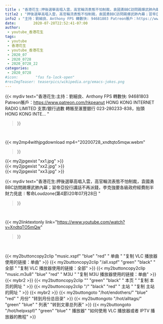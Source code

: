 ```yaml
---
title : "香港花生:押後選舉高唱入雲，高官輪流表態不怕制裁，袁國勇BBC訪問踢爆武肺內幕；習帝亞投行講話不再派錢，李克強要各級政府經費削半財力見底︱奪命Loudzone(第4節)20年07月28日 "
title2 : "押後選舉高唱入雲，高官輪流表態不怕制裁，袁國勇BBC訪問踢爆武肺內幕；習帝亞投行講話不再派錢，李克強要各級政府經費削半財力見底︱奪命Loudzone(第4節)20年07月28日 "
info2 : "主持：劉細良、Anthony FPS 轉數快: 94681803 Patreon賬戶：https://www.patreon.com/hkpeanut HONG KONG INTERNET RADIO LIMITED 支票/銀行過數 轉賬至滙豐銀行 023-280233-838，抬頭 HONG KONG INTE... "
date:        2020-07-28T22:52:41-07:00
author:
 - youtube_香港花生
tags:
 - youtube
 - 香港花生
 - youtube_香港花生
 - 2020_07
 - 2020_0728
 - 2020_0728_22
categories:
 - 2020_0728
#icon:        "fas fa-lock-open"
#resImgTeaser: teaserpics/wikipedia.org/emacs-jokes.png
---
```


{{< mydiv text="香港花生:主持：劉細良、Anthony FPS 轉數快: 94681803 Patreon賬戶：https://www.patreon.com/hkpeanut HONG KONG INTERNET RADIO LIMITED 支票/銀行過數 轉賬至滙豐銀行 023-280233-838，抬頭 HONG KONG INTE... "
>}}
<br>


{{< my2mp4withjpgdownload mp4="20200728_xndtqto5mqw.webm"
>}}

{{< my2jpgexist "xx1.jpg" >}}<br>
{{< my2jpgexist "xx2.jpg" >}}<br>
{{< my2jpgexist "xx3.jpg" >}}<br>



{{< mydiv text="香港花生:押後選舉高唱入雲，高官輪流表態不怕制裁，袁國勇BBC訪問踢爆武肺內幕；習帝亞投行講話不再派錢，李克強要各級政府經費削半財力見底︱奪命Loudzone(第4節)20年07月28日 "
>}}
<br>

{{< my2linktextonly link="https://www.youtube.com/watch?v=XndtqTO5mQw"
>}}


<br>

{{< my2buttoncopy2clip "music.xspf"        "blue"   "red"    " 单曲 "  "复制 VLC 播放器使用的链接：单曲" >}} {{< my2buttoncopy2clip "/all.xspf"         "green"  "black"  " 全部 "  "复制 VLC 播放器使用的链接：全部" >}} {{< my2buttoncopy2clip "music.m3u8"        "blue"   "red"    " M3U  "    "复制 M3U 播放器使用的链接：单曲" >}} {{< mybr2 >}} {{< my2buttoncopy2clip ""                  "green"  "black"  " 本页 "    "复制 本页的网址 " >}} {{< my2buttoncopy2clip "/"                 "black"  "red"    " 主站 "    "复制 主站的网址 " >}} {{< mybr2 >}} {{< my2buttongoto      "/hot/endothers/"   "blue"   "red"    " 月份"   "转到月份总目录" >}} {{< my2buttongoto      "/hot/alltags/"     "green"  "blue"   " 列表"   "转到文章总列表" >}} {{< my2buttongoto      "/hot/helpxspf/"    "green"  "blue"   " 播放器" "如何使用 VLC 播放器或者 IPTV 播放器的教程" >}} 
